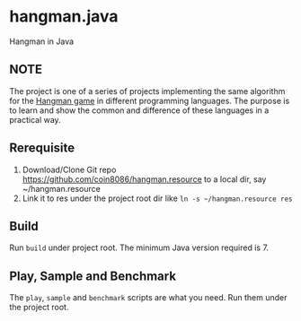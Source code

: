 # hangman.java
Hangman in Java

## NOTE
The project is one of a series of projects implementing the same algorithm for the [Hangman game](https://en.wikipedia.org/wiki/Hangman_(game)) in different programming languages. The purpose is to learn and show the common and difference of these languages in a practical way.

## Rerequisite

1. Download/Clone Git repo https://github.com/coin8086/hangman.resource to a local dir, say ~/hangman.resource
2. Link it to res under the project root dir like `ln -s ~/hangman.resource res`

## Build

Run `build` under project root. The minimum Java version required is 7.

## Play, Sample and Benchmark

The `play`, `sample` and `benchmark` scripts are what you need. Run them under the project root.
